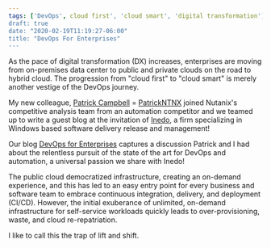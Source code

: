 ```yaml
---
tags: ['DevOps', cloud first', 'cloud smart', 'digital transformation']
draft: true
date: "2020-02-19T11:19:27-06:00"
title: "DevOps For Enterprises"
---
```

As the pace of digital transformation (DX) increases, enterprises are moving from
on-premises data center to public and private clouds on the road to hybrid cloud.
The progression from "cloud first" to "cloud smart" is merely another vestige of
the DevOps journey.
<!--more-->
My new colleague, [Patrick Campbell](https://www.linkedin.com/in/patrickntnx)
= [PatrickNTNX](https://twitter.com/PatrickNTNX)
joined Nutanix's competitive analysis team from an automation competitor and we
teamed up to write a guest blog at the invitation of [Inedo](https://inedo.com/),
a firm specializing in Windows based software delivery release and management!

Our blog [DevOps for Enterprises](https://blog.inedo.com/devops-for-enterprises)
captures a discussion Patrick and I had about the relentless pursuit of the state of the art
for DevOps and automation, a universal passion we share with Inedo!

The public cloud democratized infrastructure, creating an on-demand experience,
and this has led to an easy entry point for every business and software team to embrace
continuous integration, delivery, and deployment (CI/CD). However, the initial
exuberance of unlimited, on-demand infrastructure for self-service workloads
quickly leads to over-provisioning, waste, and cloud re-repatriation.

I like to call this the trap of lift and shift.
